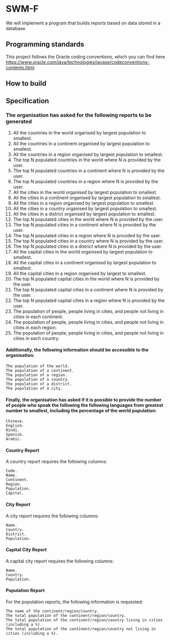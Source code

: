 # SWM-F

We will implement a program that builds reports based on data stored in a database

## Programming standards

This project follows the Oracle coding conventions, which you can find here 
https://www.oracle.com/java/technologies/javase/codeconventions-contents.html

## How to build

## Specification

### The organisation has asked for the following reports to be generated 

<ol>
<li>All the countries in the world organised by largest population to smallest. </li>
<li>All the countries in a continent organised by largest population to smallest. </li>
<li>All the countries in a region organised by largest population to smallest.</li>
<li>The top N populated countries in the world where N is provided by the user.</li>
<li>The top N populated countries in a continent where N is provided by the user.</li>
<li>The top N populated countries in a region where N is provided by the user.</li>
<li>All the cities in the world organised by largest population to smallest.</li>
<li>All the cities in a continent organised by largest population to smallest.</li>
<li>All the cities in a region organised by largest population to smallest.</li>
<li>All the cities in a country organised by largest population to smallest.</li>
<li>All the cities in a district organised by largest population to smallest.</li>
<li>The top N populated cities in the world where N is provided by the user.</li>
<li>The top N populated cities in a continent where N is provided by the user.</li>
<li>The top N populated cities in a region where N is provided by the user.</li>
<li>The top N populated cities in a country where N is provided by the user.</li>
<li>The top N populated cities in a district where N is provided by the user.</li>
<li>All the capital cities in the world organised by largest population to smallest.</li>
<li>All the capital cities in a continent organised by largest population to smallest.</li>
<li>All the capital cities in a region organised by largest to smallest.</li>
<li>The top N populated capital cities in the world where N is provided by the user.</li>
<li>The top N populated capital cities in a continent where N is provided by the user.</li>
<li>The top N populated capital cities in a region where N is provided by the user.</li>
<li>The population of people, people living in cities, and people not living in cities in each continent.</li>
<li>The population of people, people living in cities, and people not living in cities in each region.</li>
<li>The population of people, people living in cities, and people not living in cities in each country.</li>
</ol>

#### Additionally, the following information should be accessible to the organisation:

    The population of the world.
    The population of a continent.
    The population of a region.
    The population of a country.
    The population of a district.
    The population of a city.

#### Finally, the organisation has asked if it is possible to provide the number of people who speak the following the following languages from greatest number to smallest, including the percentage of the world population:

    Chinese.
    English.
    Hindi.
    Spanish.
    Arabic.

#### Country Report

A country report requires the following columns:

    Code.
    Name.
    Continent.
    Region.
    Population.
    Capital.

#### City Report

A city report requires the following columns:

    Name.
    Country.
    District.
    Population.

#### Capital City Report

A capital city report requires the following columns:

    Name.
    Country.
    Population.

#### Population Report

For the population reports, the following information is requested:

    The name of the continent/region/country.
    The total population of the continent/region/country.
    The total population of the continent/region/country living in cities (including a %).
    The total population of the continent/region/country not living in cities (including a %).
